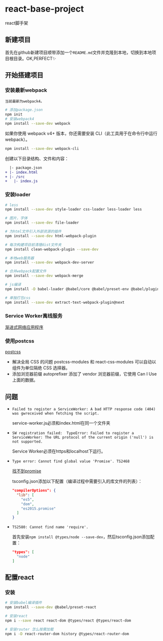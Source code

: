 # react-base-project
react脚手架

## 新建项目
首先在github新建项目顺带添加一个`README.md`文件并克隆到本地，切换到本地项目根目录。OK,PERFECT:sparkles:

## 开始搭建项目
### 安装最新webpack
`当前最新为webpack4。`
```bash
# 添加package.json
npm init
# 安装webpack4
npm install --save-dev webpack
```
如果你使用 webpack v4+ 版本，你还需要安装 CLI（此工具用于在命令行中运行 webpack）。
```bash
npm install --save-dev webpack-cli
```

创建以下目录结构、文件和内容：
```diff
  |- package.json
+ |- index.html
+ |- /src
+   |- index.js
```

### 安装loader
```bash
# less
npm install --save-dev style-loader css-loader less-loader less

# 图片，字体
npm install --save-dev file-loader

# 为html文件引入外部资源的插件
npm install --save-dev html-webpack-plugin

# 每次构建项目前清理dist文件夹
npm install clean-webpack-plugin --save-dev

# 本地web服务器
npm install --save-dev webpack-dev-server

# 合并webpack配置文件
npm install --save-dev webpack-merge

# js编译
npm install -D babel-loader @babel/core @babel/preset-env @babel/plugin-syntax-dynamic-import @babel/runtime

# 单独打包css
npm install --save-dev extract-text-webpack-plugin@next
```

### Service Worker离线服务
[渐进式网络应用程序](https://webpack.docschina.org/guides/progressive-web-application/)

### 使用postcss
[postcss](https://github.com/postcss/postcss/blob/master/README-cn.md)
- 解决全局 CSS 的问题
  postcss-modules 和 react-css-modules 可以自动以组件为单位隔绝 CSS 选择器。
- 添加浏览器前缀
  autoprefixer 添加了 vendor 浏览器前缀，它使用 Can I Use 上面的数据。

## 问题
- `Failed to register a ServiceWorker: A bad HTTP response code (404) was gwreceived when fetching the script.`
  
  service-worker.js必须和index.html在同一个文件夹

- `SW registration failed:  TypeError: Failed to register a ServiceWorker: The URL protocol of the current origin ('null') is not supported.`

  Service Worker必须在https和localhost下运行。

- `Type error: Cannot find global value 'Promise'. TS2468`

  [找不到promise](https://github.com/facebook/create-react-app/issues/5683)

  tsconfig.json添加以下配置（编译过程中需要引入的库文件的列表）：
  ```json
  "compilerOptions": {
    "lib": [
      "es5",
      "dom",
      "es2015.promise"
    ]
  }
  ```

- `TS2580: Cannot find name 'require'.`

  首先安装`npm install @types/node --save-dev`，然后tsconfig.json添加配置：
  ```json
  "types": [
    "node"
  ]
  ```

## 配置react
### 安装
```bash
# 安装babel编译插件
npm install --save-dev @babel/preset-react

# 安装react
npm i --save react react-dom @types/react @types/react-dom

# 安装router 怎么按需加载
npm i -D react-router-dom history @types/react-router-dom
```